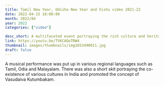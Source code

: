 ```yaml
---
title: Tamil New Year, Odisha New Year and Vishu video 2021-22
date: 2022-04-15 18:00:00
month: 2022/04
year: 2022
categories: ["video"]

desc_short: A multifaceted event portraying the rich culture and heritage across the states of Tamil Nadu, Orissa and Kerala. This event celebrated the dawn of a new year for the people from these states.
link: https://youtu.be/TVKCAQoTRW4
thumbnail: images/thumbnails/img1653490011.jpg
draft: false
---
```


A musical performance was put up in various regional languages such as Tamil, Odia and Malayalam. There was also a short skit portraying the co-existence of various cultures in India and promoted the concept of Vasudaiva Kutumbakam.